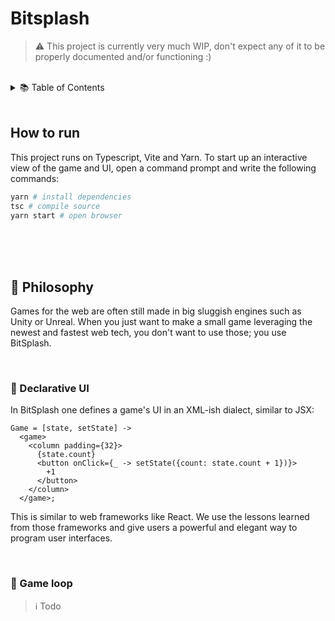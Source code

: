# Bitsplash

> ⚠️ This project is currently very much WIP, don't expect any of it to be properly documented and/or functioning :)

<br/>

<details>
<summary>📚 Table of Contents</summary>

- [Bitsplash](#bitsplash)
  - [How to run](#how-to-run)
  - [🧠 Philosophy](#-philosophy)
    - [📜 Declarative UI](#-declarative-ui)
    - [🔄️ Game loop](#️-game-loop)

</details>

<br/>

## How to run

This project runs on Typescript, Vite and Yarn. To start up an interactive view of the game and UI, open a command prompt and write the following commands:

```bash
yarn # install dependencies
tsc # compile source
yarn start # open browser
```

<br/>
<br/>
<br/>

## 🧠 Philosophy

Games for the web are often still made in big sluggish engines such as Unity or Unreal. When you just want to make a small game leveraging the newest and fastest web tech, you don't want to use those; you use BitSplash.

<br/>

### 📜 Declarative UI

In BitSplash one defines a game's UI in an XML-ish dialect, similar to JSX:

```tsx
Game = [state, setState] ->
  <game>
    <column padding={32}>
      {state.count}
      <button onClick={_ -> setState({count: state.count + 1})}>
        +1
      </button>
    </column>
  </game>;
```

This is similar to web frameworks like React. We use the lessons learned from those frameworks and give users a powerful and elegant way to program user interfaces.

<br/>

### 🔄️ Game loop

> ℹ️ Todo
